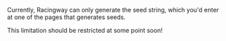 Currently, Racingway can only generate the seed string, which you'd enter at one of the pages that generates seeds.

This limitation should be restricted at some point soon!
